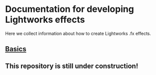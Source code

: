 # Documentation for developing Lightworks effects
Here we collect information about how to create Lightworks .fx effects.


## [Basics](Basics/README.md)
  
## This repository is still under construction!
